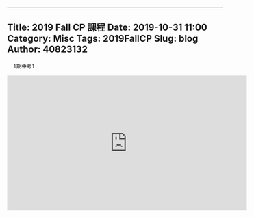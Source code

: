 ----
Title: 2019 Fall CP 課程
Date: 2019-10-31 11:00
Category: Misc
Tags: 2019FallCP
Slug: blog
Author: 40823132
----
      1期中考1

<iframe width="560" height="315" src="https://www.youtube.com/embed/g7MUAcqviFQ" frameborder="0" allow="accelerometer; autoplay; encrypted-media; gyroscope; picture-in-picture" allowfullscreen></iframe>
